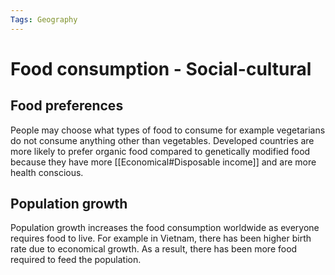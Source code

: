 ```yaml
---
Tags: Geography
---
```

# Food consumption - Social-cultural
## Food preferences
People may choose what types of food to consume for example vegetarians do not consume anything other than vegetables.
Developed countries are more likely to prefer organic food compared to genetically modified food because they have more [[Economical#Disposable income]] and are more health conscious. 
## Population growth
Population growth increases the food consumption worldwide as everyone requires food to live.
For example in Vietnam, there has been higher birth rate due to economical growth. As a result, there has been more food required to feed the population.